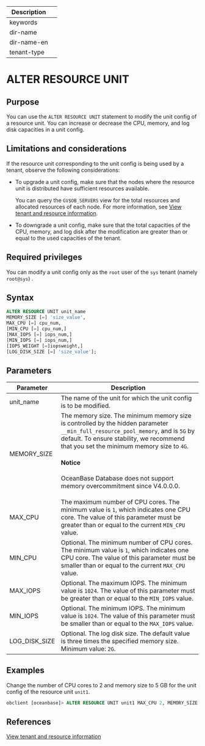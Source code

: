 | Description |                 |
|---------------|-----------------|
| keywords |                 |
| dir-name |                 |
| dir-name-en |                 |
| tenant-type |                 |

# ALTER RESOURCE UNIT

## Purpose

You can use the `ALTER RESOURCE UNIT` statement to modify the unit config of a resource unit. You can increase or decrease the CPU, memory, and log disk capacities in a unit config.

## Limitations and considerations

If the resource unit corresponding to the unit config is being used by a tenant, observe the following considerations:

* To upgrade a unit config, make sure that the nodes where the resource unit is distributed have sufficient resources available.

   You can query the `GV$OB_SERVERS` view for the total resources and allocated resources of each node. For more information, see [View tenant and resource information](../../../../600.manage/200.tenant-management/600.common-tenant-operations/400.view-tenant-information.md).

* To downgrade a unit config, make sure that the total capacities of the CPU, memory, and log disk after the modification are greater than or equal to the used capacities of the tenant.

## Required privileges

You can modify a unit config only as the `root` user of the `sys` tenant (namely `root@sys`) .

## Syntax

```sql
ALTER RESOURCE UNIT unit_name
MEMORY_SIZE [=] 'size_value',
MAX_CPU [=] cpu_num,
[MIN_CPU [=] cpu_num,]
[MAX_IOPS [=] iops_num,]
[MIN_IOPS [=] iops_num,]
[IOPS_WEIGHT [=]iopsweight,]
[LOG_DISK_SIZE [=] 'size_value'];
```

## Parameters

| Parameter | Description |
|-----------------|--------------------------------------------------------------------------------------------------------------------------------------|
| unit_name | The name of the unit for which the unit config is to be modified.  |
| MEMORY_SIZE | The memory size. The minimum memory size is controlled by the hidden parameter `__min_full_resource_pool_memory`, and is `5G` by default. To ensure stability, we recommend that you set the minimum memory size to `4G`.   <main id="notice" type='notice'><h4>Notice</h4><p>OceanBase Database does not support memory overcommitment since V4.0.0.0. </p></main> |
| MAX_CPU | The maximum number of CPU cores. The minimum value is `1`, which indicates one CPU core. The value of this parameter must be greater than or equal to the current `MIN_CPU` value.  |
| MIN_CPU | Optional. The minimum number of CPU cores. The minimum value is `1`, which indicates one CPU core. The value of this parameter must be smaller than or equal to the current `MAX_CPU` value.  |
| MAX_IOPS | Optional. The maximum IOPS. The minimum value is `1024`. The value of this parameter must be greater than or equal to the `MIN_IOPS` value.  |
| MIN_IOPS | Optional. The minimum IOPS. The minimum value is `1024`. The value of this parameter must be smaller than or equal to the `MAX_IOPS` value.  |
| LOG_DISK_SIZE | Optional. The log disk size. The default value is three times the specified memory size. Minimum value: `2G`.  |

## Examples

Change the number of CPU cores to 2 and memory size to 5 GB for the unit config of the resource unit `unit1`.

```sql
obclient [oceanbase]> ALTER RESOURCE UNIT unit1 MAX_CPU 2, MEMORY_SIZE '5G';
```

## References

[View tenant and resource information](../../../../600.manage/200.tenant-management/600.common-tenant-operations/400.view-tenant-information.md)
